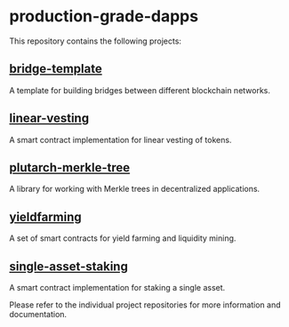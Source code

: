 # production-grade-dapps

This repository contains the following projects:

## [bridge-template](https://github.com/Anastasia-Labs/bridge-template)

A template for building bridges between different blockchain networks.

## [linear-vesting](https://github.com/Anastasia-Labs/linear-vesting)

A smart contract implementation for linear vesting of tokens.

## [plutarch-merkle-tree](https://github.com/Anastasia-Labs/plutarch-merkle-tree)

A library for working with Merkle trees in decentralized applications.

## [yieldfarming](https://github.com/Anastasia-Labs/yieldfarming)

A set of smart contracts for yield farming and liquidity mining.

## [single-asset-staking](https://github.com/Anastasia-Labs/single-asset-staking)

A smart contract implementation for staking a single asset.

Please refer to the individual project repositories for more information and documentation.
